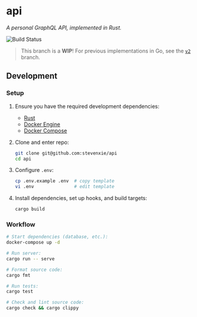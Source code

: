 # api

_A personal GraphQL API, implemented in Rust._

![[Build Status][build]][build-img]

> This branch is a **WIP**! For previous implementations in Go, see the [`v2`](https://github.com/stevenxie/api/tree/v2) branch.

## Development

### Setup

1. Ensure you have the required development dependencies:

   - [Rust](https://www.rust-lang.org/tools/install)
   - [Docker Engine](https://docs.docker.com/get-docker/)
   - [Docker Compose](https://docs.docker.com/compose/)

2. Clone and enter repo:

   ```bash
   git clone git@github.com:stevenxie/api
   cd api
   ```

3. Configure `.env`:

   ```bash
   cp .env.example .env  # copy template
   vi .env               # edit template
   ```

4. Install dependencies, set up hooks, and build targets:

   ```bash
   cargo build
   ```

### Workflow

```bash
# Start dependencies (database, etc.):
docker-compose up -d

# Run server:
cargo run -- serve

# Format source code:
cargo fmt

# Run tests:
cargo test

# Check and lint source code:
cargo check && cargo clippy
```

[build]: https://github.com/stevenxie/api/actions
[build-img]: https://img.shields.io/github/workflow/status/stevenxie/api/build-test?style=for-the-badge
